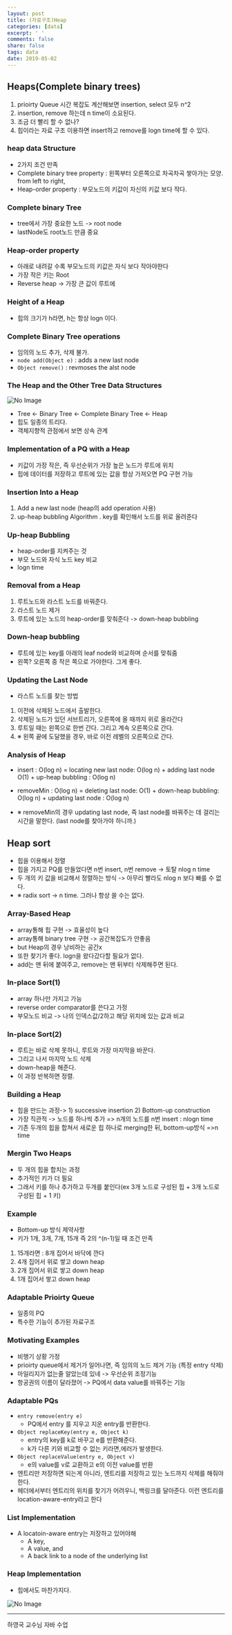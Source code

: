 ```yaml
---
layout: post
title: (자료구조)Heap
categories: [data]
excerpt: ' '
comments: false
share: false
tags: data
date: 2019-05-02
---
```


## Heaps(Complete binary trees)

1.  prioirty Queue 시간 복잡도 계산해보면 insertion, select 모두 n^2
2.  insertion, remove 하는데 n time이 소요된다.
3.  조금 더 빨리 할 수 없나?
4.  힙이라는 자료 구조 이용하면 insert하고 remove를 logn time에 할 수 있다.

### heap data Structure

- 2가지 조건 만족
- Complete binary tree property : 왼쪽부터 오른쪽으로 차곡차곡 쌓아가는 모양. from left to right,
- Heap-order property : 부모노드의 키값이 자신의 키값 보다 작다.

### Complete binary Tree

- tree에서 가장 중요한 노드 -> root node
- lastNode도 root노드 만큼 중요

### Heap-order property

- 아래로 내려갈 수록 부모노드의 키값은 자식 보다 작아야한다
- 가장 작은 키는 Root
- Reverse heap -> 가장 큰 값이 루트에

### Height of a Heap

- 힙의 크기가 h라면, h는 항상 logn 이다.

### Complete Binary Tree operations

- 임의의 노드 추가, 삭제 불가.
- `node add(Object e)` : adds a new last node
- `Object remove()` : revmoses the alst node

### The Heap and the Other Tree Data Structures

![No Image](/assets/posts/20190502/1.png)

- Tree <- Binary Tree <- Complete Binary Tree <- Heap
- 힙도 일종의 트리다.
- 객체지향적 관점에서 보면 상속 관계

### Implementation of a PQ with a Heap

- 키값이 가장 작은, 즉 우선순위가 가장 높은 노드가 루트에 위치
- 힙에 데이터를 저장하고 루트에 있는 값을 항상 가져오면 PQ 구현 가능

### Insertion Into a Heap

1. Add a new last node (heap의 add operation 사용)
2. up-heap bubbling Algorithm . key를 확인해서 노드를 위로 올려준다

### Up-heap Bubbling

- heap-order를 지켜주는 것
- 부모 노드와 자식 노드 key 비교
- logn time

### Removal from a Heap

1. 루트노드와 라스트 노드를 바꿔준다.
2. 라스트 노드 제거
3. 루트에 있는 노드의 heap-order를 맞춰준다 -> down-heap bubbling

### Down-heap bubbling

- 루트에 있는 key를 아래의 leaf node와 비교하며 순서를 맞춰줌
- 왼쪽? 오른쪽 중 작은 쪽으로 가야한다. 그게 좋다.

### Updating the Last Node

- 라스트 노드를 찾는 방법

1. 이전에 삭제된 노드에서 출발한다.
2. 삭제된 노드가 있던 서브트리가, 오른쪽에 올 때까지 위로 올라간다
3. 루트일 때는 왼쪽으로 한번 간다. 그리고 계속 오른쪽으로 간다.
4. ※ 왼쪽 끝에 도달했을 경우, 바로 이전 레벨의 오른쪽으로 간다.

### Analysis of Heap

- insert : O(log n) = locating new last node: O(log n) + adding last node O(1) + up-heap bubbling : O(log n)

- removeMin : O(log n) = deleting last node: O(1) + down-heap bubbling: O(log n) + updating last node : O(log n)

- ※ removeMin의 경우 updating last node, 즉 last node를 바꿔주는 데 걸리는 시간을 말한다. (last node를 찾아가야 하니까.)

## Heap sort

- 힙을 이용해서 정렬
- 힙을 가지고 PQ를 만들었다면 n번 insert, n번 remove -> 토탈 nlog n time
- 두 개의 키 값을 비교해서 정렬하는 방식 -> 아무리 빨라도 nlog n 보다 빠를 수 없다.
- ※ radix sort -> n time. 그러나 항상 쓸 수는 없다.

### Array-Based Heap

- array통해 힙 구현 -> 효율성이 높다
- array통해 binary tree 구현 -> 공간복잡도가 안좋음
- but Heap의 경우 낭비하는 공간x
- 또한 찾기가 좋다. logn을 왔다갔다할 필요가 없다.
- add는 맨 뒤에 붙여주고, remove는 맨 뒤부터 삭제해주면 된다.

### In-place Sort(1)

- array 하나만 가지고 가능
- reverse order comparator를 쓴다고 가정
- 부모노드 비교 -> 나의 인덱스값/2하고 해당 위치에 있는 값과 비교

### In-place Sort(2)

- 루트는 바로 삭제 못하니, 루트와 가장 마지막을 바꾼다.
- 그리고 나서 마지막 노드 삭제
- down-heap을 해준다.
- 이 과정 반복하면 정렬.

### Building a Heap

- 힙을 만드는 과정-> 1) successive insertion 2) Bottom-up construction
- 가장 직관적 -> 노드를 하나씩 추가 => n개의 노드를 n번 insert : nlogn time
- 기존 두개의 힙을 합쳐서 새로운 힙 하나로 merging한 뒤, bottom-up방식 =>n time

### Mergin Two Heaps

- 두 개의 힙을 합치는 과정
- 추가적인 키가 더 필요
- 그래서 키를 하나 추가하고 두개를 붙인다(ex 3개 노드로 구성된 힙 + 3개 노드로 구성된 힙 + 1 키)

### Example

- Bottom-up 방식 제약사항
- 키가 1개, 3개, 7개, 15개 즉 2의 ^(n-1)일 때 조건 만족

1.  15개라면 : 8개 집어서 바닥에 깐다
2.  4개 집어서 위로 쌓고 down heap
3.  2개 집어서 위로 쌓고 down heap
4.  1개 집어서 쌓고 down heap

### Adaptable Prioirty Queue

- 일종의 PQ
- 특수한 기능이 추가된 자료구조

### Motivating Examples

- 비행기 상황 가정
- prioirty queue에서 제거가 일어나면, 즉 임의의 노드 제거 기능 (특정 entry 삭제)
- 마일리지가 없는줄 알았는데 있네 -> 우선순위 조정기능
- 항공권의 이름이 달라졌어 -> PQ에서 data value를 바꿔주는 기능

### Adaptable PQs

- `entry remove(entry e)`
  - PQ에서 entry 를 지우고 지운 entry를 반환한다.
- `Object replaceKey(entry e, Object k)`
  - entry의 key를 k로 바꾸고 e를 반환해준다.
  - k가 다른 키와 비교할 수 없는 키라면,에러가 발생한다.
- `Object replaceValue(entry e, Object v)`
  - e의 value를 v로 교환하고 e의 이전 value를 반환
- 엔트리만 저장하면 되는게 아니라, 엔트리를 저장하고 있는 노드까지 삭제를 해줘야 한다.
- 헤더에서부터 엔트리의 위치를 찾기가 어려우니, 백링크를 달아준다. 이런 엔트리를 location-aware-entry라고 한다

### List Implementation

- A locatoin-aware entry는 저장하고 있어야해
  - A key,
  - A value, and
  - A back link to a node of the underlying list

### Heap Implementation

- 힙에서도 마찬가지다.

![No Image](/assets/posts/20190502/1.png)

---

하영국 교수님 자바 수업
